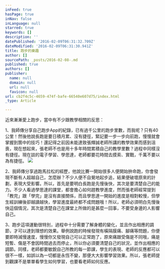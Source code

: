```yaml
---
inFeed: true
hasPage: true
inNav: false
inLanguage: null
starred: true
keywords: []
description: ''
datePublished: '2016-02-09T06:31:32.709Z'
dateModified: '2016-02-09T06:31:30.941Z'
title: 跑步的樂趣
author: []
sourcePath: _posts/2016-02-08-.md
published: true
authors: []
publisher:
  name: null
  domain: null
  url: null
  favicon: null
url: cb2f4c5c-4659-474f-bafe-66540e607d75/index.html
_type: Article

---
```

近來漸漸愛上跑步，當中有不少跟教學相關的反思：

1、我師傳分享自己跑步App的紀錄，已有過千公里的跑步里數，而我呢？只有40公里！然後他說長跑是要日積月累、沒有捷徑，緊記要一步一步向前跑，慢慢就會掌握到箇中的技巧！還記得之前因未能達致張輝誠老師所講的教學效果而感到沮喪，現在想起來，張老師不也是用十多年時間累積自己的教學里數？過程中同樣沒有捷徑。現在談的電子學習、學思達，老師都要花時間去摸索、實戰，千萬不要以為有捷徑。
![](https://the-grid-user-content.s3-us-west-2.amazonaws.com/19e1c05d-a7a6-4f82-a528-97895bf97fe0.jpg)

2、我師傳分享過跑馬拉松的經歷，他說比賽一開始很多人便開始拚命跑，你會發現不斷有人超越自己，怎麼辦？不少人便不自覺地起步追，結果便破壞原來的計劃，表現大受影響。所以，首先是要明白長跑是先慢後快，其次是要清楚自己的能力。不少人看過學思達的課堂，都會擔心如何趕教學進度，然而張老師經常提到「教完」跟「學完」是沒有直接關係，而且學思達一開始的進度是相對較慢，但學生經訓練後卻越讀越快，學習進度最終都不成問題哦！所以，老師必須明白先慢後快這個情況，其次是清楚自己在課堂上所做的是甚麼一回事，不要受身邊的人影響自己。

3、跑步這項運動很特別，過程中十分需要了解身體的變化，並且作出相應的調節，才可以達到理想的效果。舉例說跑的時候發現有橫隔膜痛、腳痛等問題，你便要即時減慢速度，慢慢你又發現自己可以正常跑了，原來痛跟受傷是不同哦，痛是短暫、傷是不會因時間過去而停止，所以你必須要清楚自己的狀況，並作出相應的調節。同樣，老師都要敏銳自己所教的每一節課，學生的表現、老師的反應都可以很不一樣，如誤以為一切都是永恆不變，那便大大影響學習效果。所以，張老師提到觀課不是單單看學生如何學習，也要看老師如何反應。